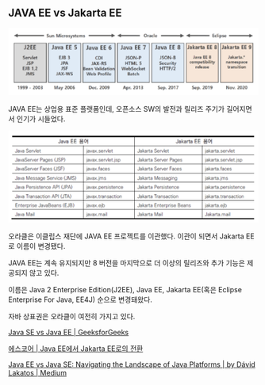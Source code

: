 ## JAVA EE vs Jakarta EE

![alt text](image.png)

JAVA EE는 상업용 표준 플랫폼인데, 오픈소스 SW의 발전과 릴리즈 주기가 길어지면서 인기가 시들었다.

![alt text](image-1.png)

오라클은 이클립스 재단에 JAVA EE 프로젝트를 이관했다. 이관이 되면서 Jakarta EE로 이름이 변경됐다.

JAVA EE는 계속 유지되지만 8 버전을 마지막으로 더 이상의 릴리즈와 추가 기능은 제공되지 않고 있다.

이름은 Java 2 Enterprise Edition(J2EE), Java EE, Jakarta EE(혹은 Eclipse Enterprise For Java, EE4J) 순으로 변경돼왔다.

자바 상표권은 오라클이 여전히 가지고 있다.

[Java SE vs Java EE | GeeksforGeeks](https://www.geeksforgeeks.org/java-se-vs-java-ee/)

[에스코어 | Java EE에서 Jakarta EE로의 전환](https://s-core.co.kr/insight/view/java-ee%EC%97%90%EC%84%9C-jakarta-ee%EB%A1%9C%EC%9D%98-%EC%A0%84%ED%99%98/)

[Java EE vs Java SE: Navigating the Landscape of Java Platforms | by Dávid Lakatos | Medium](https://medium.com/@lktsdvd/java-ee-vs-java-se-navigating-the-landscape-of-java-platforms-b6f8372362ba)
